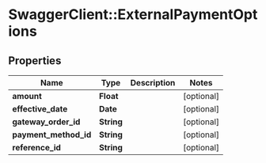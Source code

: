 # SwaggerClient::ExternalPaymentOptions

## Properties
Name | Type | Description | Notes
------------ | ------------- | ------------- | -------------
**amount** | **Float** |  | [optional] 
**effective_date** | **Date** |  | [optional] 
**gateway_order_id** | **String** |  | [optional] 
**payment_method_id** | **String** |  | [optional] 
**reference_id** | **String** |  | [optional] 


